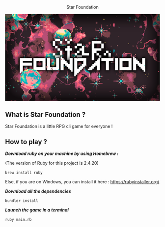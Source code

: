 
<p align="center">Star Foundation</p>

![Image](./images/star_foundation_logo.png)

## What is Star Foundation ?

Star Foundation is a little RPG cli game for everyone !

## How to play ?

***Download ruby on your machine by using Homebrew :***

(The version of Ruby for this project is 2.4.20)
```
brew install ruby
```
Else, if you are on Windows, you can install it here : https://rubyinstaller.org/

***Download all the dependencies***
```
bundler install
```

***Launch the game in a terminal***
```
ruby main.rb
```